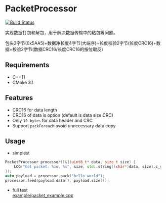# PacketProcessor

[![Build Status](https://github.com/shuai132/PacketProcessor/workflows/build/badge.svg)](https://github.com/shuai132/PacketProcessor/actions?workflow=build)

实现数据打包和解包，用于解决数据传输中的粘包等问题。

包头2字节(0x5AA5)+数据净长度4字节(大端序)+长度校验2字节(长度CRC16)+数据+校验2字节(数据CRC16/长度CRC16的按位取反)

## Requirements

* C++11
* CMake 3.1

## Features

* CRC16 for data length
* CRC16 of data is option (default is data size CRC)
* Only `10 bytes` for data header and CRC
* Support `packForeach` avoid unnecessary data copy

## Usage

* simplest
```cpp
PacketProcessor processor([&](uint8_t* data, size_t size) {
    LOG("Got packet: %zu, %s", size, std::string((char*)data, size).c_str());
});
auto payload = processor.pack("hello world");
processor.feed(payload.data(), payload.size());
```

* full test  
[example/packet_example.cpp](example/packet_example.cpp)

